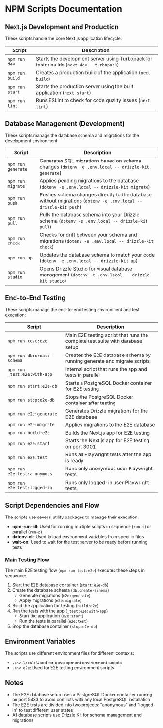 # NPM Scripts Documentation

## Next.js Development and Production

These scripts handle the core Next.js application lifecycle:

| Script | Description |
|--------|-------------|
| `npm run dev` | Starts the development server using Turbopack for faster builds (`next dev --turbopack`) |
| `npm run build` | Creates a production build of the application (`next build`) |
| `npm run start` | Starts the production server using the built application (`next start`) |
| `npm run lint` | Runs ESLint to check for code quality issues (`next lint`) |

## Database Management (Development)

These scripts manage the database schema and migrations for the development environment:

| Script | Description |
|--------|-------------|
| `npm run generate` | Generates SQL migrations based on schema changes (`dotenv -e .env.local -- drizzle-kit generate`) |
| `npm run migrate` | Applies pending migrations to the database (`dotenv -e .env.local -- drizzle-kit migrate`) |
| `npm run push` | Pushes schema changes directly to the database without migrations (`dotenv -e .env.local -- drizzle-kit push`) |
| `npm run pull` | Pulls the database schema into your Drizzle schema (`dotenv -e .env.local -- drizzle-kit pull`) |
| `npm run check` | Checks for drift between your schema and migrations (`dotenv -e .env.local -- drizzle-kit check`) |
| `npm run up` | Updates the database schema to match your code (`dotenv -e .env.local -- drizzle-kit up`) |
| `npm run studio` | Opens Drizzle Studio for visual database management (`dotenv -e .env.local -- drizzle-kit studio`) |

## End-to-End Testing

These scripts manage the end-to-end testing environment and test execution:

| Script | Description |
|--------|-------------|
| `npm run test:e2e` | Main E2E testing script that runs the complete test suite with database setup |
| `npm run db:create-schema` | Creates the E2E database schema by running generate and migrate scripts |
| `npm run _test:e2e:with-app` | Internal script that runs the app and tests in parallel |
| `npm run start:e2e-db` | Starts a PostgreSQL Docker container for E2E testing |
| `npm run stop:e2e-db` | Stops the PostgreSQL Docker container after testing |
| `npm run e2e:generate` | Generates Drizzle migrations for the E2E database |
| `npm run e2e:migrate` | Applies migrations to the E2E database |
| `npm run build:e2e` | Builds the Next.js app for E2E testing |
| `npm run e2e:start` | Starts the Next.js app for E2E testing on port 3001 |
| `npm run e2e:test` | Runs all Playwright tests after the app is ready |
| `npm run e2e:test:anonymous` | Runs only anonymous user Playwright tests |
| `npm run e2e:test:logged-in` | Runs only logged-in user Playwright tests |

## Script Dependencies and Flow

The scripts use several utility packages to manage their execution:

- **npm-run-all**: Used for running multiple scripts in sequence (`run-s`) or parallel (`run-p`)
- **dotenv-cli**: Used to load environment variables from specific files
- **wait-on**: Used to wait for the test server to be ready before running tests

### Main Testing Flow

The main E2E testing flow (`npm run test:e2e`) executes these steps in sequence:

1. Start the E2E database container (`start:e2e-db`)
2. Create the database schema (`db:create-schema`)
   - Generate migrations (`e2e:generate`)
   - Apply migrations (`e2e:migrate`)
3. Build the application for testing (`build:e2e`)
4. Run the tests with the app (`_test:e2e:with-app`)
   - Start the application (`e2e:start`)
   - Run the tests in parallel (`e2e:test`)
5. Stop the database container (`stop:e2e-db`)

## Environment Variables

The scripts use different environment files for different contexts:

- `.env.local`: Used for development environment scripts
- `.env.e2e`: Used for E2E testing environment scripts

## Notes

- The E2E database setup uses a PostgreSQL Docker container running on port 5433 to avoid conflicts with any local PostgreSQL installation
- The E2E tests are divided into two projects: "anonymous" and "logged-in" to test different user states
- All database scripts use Drizzle Kit for schema management and migrations
